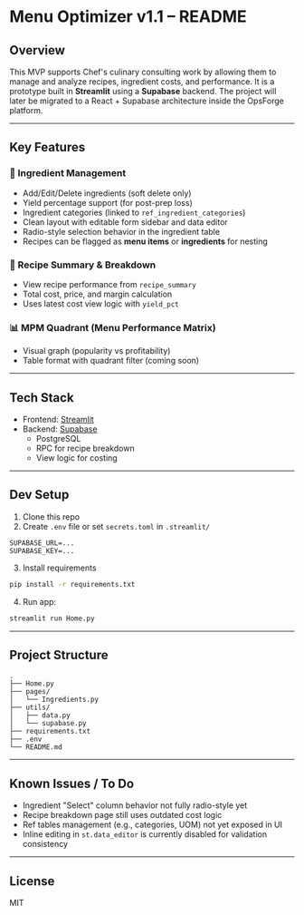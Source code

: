 # Menu Optimizer v1.1 – README

## Overview

This MVP supports Chef's culinary consulting work by allowing them to manage and analyze recipes, ingredient costs, and performance. It is a prototype built in **Streamlit** using a **Supabase** backend. The project will later be migrated to a React + Supabase architecture inside the OpsForge platform.

---

## Key Features

### 🥦 Ingredient Management
- Add/Edit/Delete ingredients (soft delete only)
- Yield percentage support (for post-prep loss)
- Ingredient categories (linked to `ref_ingredient_categories`)
- Clean layout with editable form sidebar and data editor
- Radio-style selection behavior in the ingredient table
- Recipes can be flagged as **menu items** or **ingredients** for nesting

### 📄 Recipe Summary & Breakdown
- View recipe performance from `recipe_summary`
- Total cost, price, and margin calculation
- Uses latest cost view logic with `yield_pct`

### 📊 MPM Quadrant (Menu Performance Matrix)
- Visual graph (popularity vs profitability)
- Table format with quadrant filter (coming soon)

---

## Tech Stack

- Frontend: [Streamlit](https://streamlit.io)
- Backend: [Supabase](https://supabase.com)
  - PostgreSQL
  - RPC for recipe breakdown
  - View logic for costing

---

## Dev Setup

1. Clone this repo
2. Create `.env` file or set `secrets.toml` in `.streamlit/`
```env
SUPABASE_URL=...
SUPABASE_KEY=...
```
3. Install requirements
```bash
pip install -r requirements.txt
```
4. Run app:
```bash
streamlit run Home.py
```

---

## Project Structure

```
.
├── Home.py
├── pages/
│   └── Ingredients.py
├── utils/
│   ├── data.py
│   └── supabase.py
├── requirements.txt
├── .env
└── README.md
```

---

## Known Issues / To Do

- Ingredient "Select" column behavior not fully radio-style yet
- Recipe breakdown page still uses outdated cost logic
- Ref tables management (e.g., categories, UOM) not yet exposed in UI
- Inline editing in `st.data_editor` is currently disabled for validation consistency

---

## License
MIT